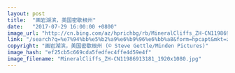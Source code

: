```yaml
---
layout: post
title:  "画岩湖滨，美国密歇根州"
date:   "2017-07-29 16:00:00 +0800"
image_url: "http://cn.bing.com/az/hprichbg/rb/MineralCliffs_ZH-CN11986913181_1920x1080.jpg"
link: "/search?q=%e7%94%bb%e5%b2%a9%e6%b9%96%e6%bb%a8&form=hpcapt&mkt=zh-cn"
copyright: "画岩湖滨，美国密歇根州 (© Steve Gettle/Minden Pictures)"
image_hash: "ef25cb5c669cda5fedfec4ffe4d59e4f"
image_filename: "MineralCliffs_ZH-CN11986913181_1920x1080.jpg"
---
```


